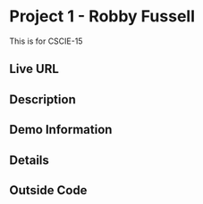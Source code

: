 # Project 1 - Robby Fussell
This is for CSCIE-15
## Live URL

## Description
## Demo Information
## Details
## Outside Code
